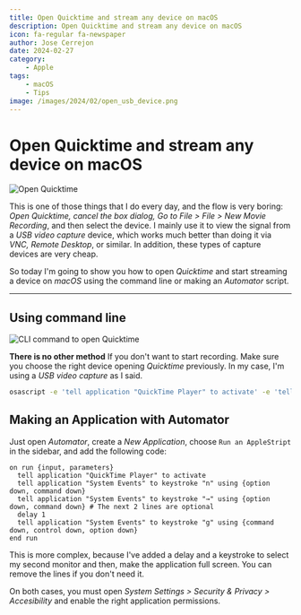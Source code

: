 ```yaml
---
title: Open Quicktime and stream any device on macOS
description: Open Quicktime and stream any device on macOS
icon: fa-regular fa-newspaper
author: Jose Cerrejon
date: 2024-02-27
category:
    - Apple
tags:
    - macOS
    - Tips
image: /images/2024/02/open_usb_device.png
---
```


# Open Quicktime and stream any device on macOS

![Open Quicktime](/images/2024/02/open_usb_device.png "Open Quicktime shortcut")

This is one of those things that I do every day, and the flow is very boring: _Open Quicktime, cancel the box dialog, Go to File > File > New Movie Recording_, and then select the device. I mainly use it to view the signal from a _USB video capture_ device, which works much better than doing it via _VNC, Remote Desktop_, or similar. In addition, these types of capture devices are very cheap.

So today I'm going to show you how to open _Quicktime_ and start streaming a device on _macOS_ using the command line or making an _Automator_ script.

---

## Using command line

![CLI command to open Quicktime](/images/2024/02/quicktime_osascript_usb_device.png "CLI command to open Quicktime")

**There is no other method** If you don't want to start recording. Make sure you choose the right device opening _Quicktime_ previously. In my case, I'm using a _USB video capture_ as I said.

```bash
osascript -e 'tell application "QuickTime Player" to activate' -e 'tell application "System Events" to keystroke "n" using {option down, command down}'
```

## Making an Application with Automator

Just open _Automator_, create a _New Application_, choose `Run an AppleStript` in the sidebar, and add the following code:

```applescript
on run {input, parameters}
  tell application "QuickTime Player" to activate
  tell application "System Events" to keystroke "n" using {option down, command down}
  tell application "System Events" to keystroke "→" using {option down, command down} # The next 2 lines are optional
  delay 1
  tell application "System Events" to keystroke "g" using {command down, control down, option down}
end run
```

This is more complex, because I've added a delay and a keystroke to select my second monitor and then, make the application full screen. You can remove the lines if you don't need it.

On both cases, you must open _System Settings > Security & Privacy > Accesibility_ and enable the right application permissions.
